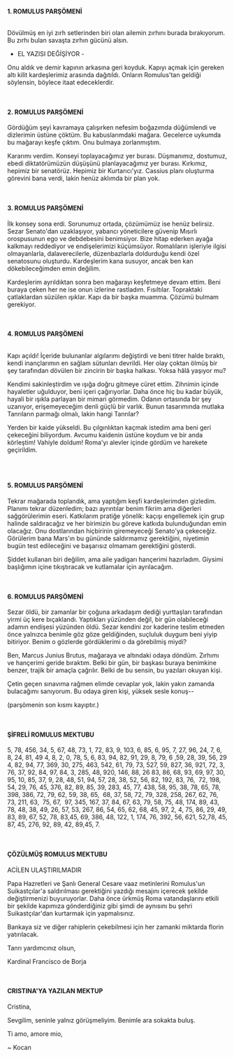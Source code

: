 <h4>1. ROMULUS PARŞÖMENİ</h4>  
<img src="http://i.imgur.com/IejxML7.jpg" alt="" />  
  
Dövülmüş en iyi zırh setlerinden biri olan ailemin zırhını burada bırakıyorum. Bu zırhı bulan savaşta zırhın gücünü alsın.  
  
- EL YAZISI DEĞİŞİYOR -  
  
Onu aldık ve demir kapının arkasına geri koyduk. Kapıyı açmak için gereken altı kilit kardeşlerimiz arasında dağıtıldı. Onların Romulus'tan geldiği söylensin, böylece itaat edeceklerdir.  
  
&nbsp;  
<h4>2. ROMULUS PARŞÖMENİ</h4>  
Gördüğüm şeyi kavramaya çalışırken nefesim boğazımda düğümlendi ve dizlerimin üstüne çöktüm. Bu kabuslarımdaki mağara. Gecelerce uykumda bu mağarayı keşfe çıktım. Onu bulmaya zorlanmıştım.  
  
Kararımı verdim. Konseyi toplayacağımız yer burası. Düşmanımız, dostumuz, ebedi diktatörümüzün düşüşünü planlayacağımız yer burası. Kırkımız, hepimiz bir senatörüz. Hepimiz bir Kurtarıcı'yız. Cassius planı oluşturma görevini bana verdi, lakin henüz aklımda bir plan yok.  
  
&nbsp;  
<h4>3. ROMULUS PARŞÖMENİ</h4>  
İlk konsey sona erdi. Sorunumuz ortada, çözümümüz ise henüz belirsiz. Sezar Senato'dan uzaklaşıyor, yabancı yöneticilere güvenip Mısırlı orospusunun ego ve debdebesini benimsiyor. Bize hitap ederken ayağa kalkmayı reddediyor ve endişelerimizi küçümsüyor. Romalıların işleriyle ilgisi olmayanlarla, dalaverecilerle, düzenbazlarla doldurduğu kendi özel senatosunu oluşturdu. Kardeşlerim kana susuyor, ancak ben kan dökebileceğimden emin değilim.  
  
Kardeşlerim ayrıldıktan sonra ben mağarayı keşfetmeye devam ettim. Beni buraya çeken her ne ise onun izlerine rastladım. Fısıltılar. Topraktaki çatlaklardan süzülen ışıklar. Kapı da bir başka muamma. Çözümü bulmam gerekiyor.  
  
&nbsp;  
<h4>4. ROMULUS PARŞÖMENİ</h4>  
<img src="http://i.imgur.com/419g4Ek.jpg" alt="" />  
  
Kapı açıldı! İçeride bulunanlar algılarımı değiştirdi ve beni titrer halde bıraktı, kendi inançlarımın en sağlam sütunları devrildi. Her olay çoktan ölmüş bir şey tarafından dövülen bir zincirin bir başka halkası. Yoksa hâlâ yaşıyor mu?  
  
Kendimi sakinleştirdim ve ışığa doğru gitmeye cüret ettim. Zihnimin içinde hayaletler uğulduyor, beni içeri çağırıyorlar. Daha önce hiç bu kadar büyük, hayali bir ışıkla parlayan bir mimari görmedim. Odanın ortasında bir şey uzanıyor, erişemeyeceğim denli güçlü bir varlık. Bunun tasarımında mutlaka Tanrıların parmağı olmalı, lakin hangi Tanrılar?  
  
Yerden bir kaide yükseldi. Bu çılgınlıktan kaçmak istedim ama beni geri çekeceğini biliyordum. Avcumu kaidenin üstüne koydum ve bir anda körleştim! Vahiyle doldum! Roma'yı alevler içinde gördüm ve harekete geçirildim.  
  
<img src="http://i.imgur.com/lSl4xjb.jpg" alt="" />  
  
&nbsp;  
<h4>5. ROMULUS PARŞÖMENİ</h4>  
<img src="http://i.imgur.com/9tuajpz.jpg" alt="" />Tekrar mağarada toplandık, ama yaptığım keşfi kardeşlerimden gizledim. Planımı tekrar düzenledim; bazı ayrıntılar benim fikrim ama diğerleri sağgörülerimin eseri. Katkılarım pratiğe yönelik: kaçışı engellemek için grup halinde saldıracağız ve her birimizin bu göreve katkıda bulunduğundan emin olacağız. Onu dostlarından hiçbirinin giremeyeceği Senato'ya çekeceğiz. Görülerim bana Mars'ın bu gününde saldırmamız gerektiğini, niyetimin bugün test edileceğini ve başarısız olmamam gerektiğini gösterdi.  
  
Şiddet kullanan biri değilim, ama aile yadigarı hançerimi hazırladım. Giysimi başlığımın içine tıkıştıracak ve kutlamalar için ayrılacağım.  
  
&nbsp;  
<h4>6. ROMULUS PARŞÖMENİ</h4>  
Sezar öldü, bir zamanlar bir çoğuna arkadaşım dediği yurttaşları tarafından yirmi üç kere bıçaklandı. Yaptıkları yüzünden değil, bir gün olabileceği adamın endişesi yüzünden öldü. Sezar kendini zor kaderine teslim etmeden önce yalnızca benimle göz göze geldiğinden, suçluluk duygum beni yiyip bitiriyor. Benim o gözlerde gördüklerimi o da görebilmiş miydi?  
  
Ben, Marcus Junius Brutus, mağaraya ve altındaki odaya döndüm. Zırhımı ve hançerimi geride bıraktım. Belki bir gün, bir başkası buraya benimkine benzer, trajik bir amaçla çağrılır. Belki de bu sensin, bu yazıları okuyan kişi.  
  
Çetin geçen sınavıma rağmen elimde cevaplar yok, lakin yakın zamanda bulacağımı sanıyorum. Bu odaya giren kişi, yüksek sesle konuş--  
  
(parşömenin son kısmı kayıptır.)  
  
&nbsp;  
<h4>ŞİFRELİ ROMULUS MEKTUBU</h4>  
5, 78, 456, 34, 5, 67, 48, 73, 1, 72, 83, 9, 103, 6, 85, 6, 95, 7, 27, 96, 24, 7, 6, 8, 24, 81, 49 4, 8, 2, 0, 78, 5, 6, 83, 94, 82, 91, 29, 8, 79, 6 ,59, 28, 39, 56, 29 4, 82, 94, 77, 369, 30, 275, 463, 542, 61, 79, 73, 527, 59, 827, 36, 921, 72, 3, 76, 37, 92, 84, 97, 84, 3, 285, 48, 920, 146, 88, 26 83, 86, 68, 93, 69, 97, 30, 95, 10, 85, 37, 9, 28, 48, 51, 94, 57, 28, 38, 52, 56, 82, 192, 83, 76,  72, 198, 54, 29, 76, 45, 376, 82, 89, 85, 39, 283, 45, 77, 438, 58, 95, 38, 78, 65, 78, 398, 386, 72, 79, 62, 59, 38, 65,  68, 37, 58, 72, 79, 328, 258, 267, 62, 76, 73, 211, 63,  75, 67,  97, 345, 167, 37, 84, 67, 63, 79, 58, 75, 48, 174, 89, 43, 78, 48, 38, 49, 26, 57, 53, 267, 86, 54, 65, 62, 68, 45, 97, 2, 4, 75, 86, 29, 49, 83, 89, 67, 52, 78, 83,45, 69, 386, 48, 122, 1, 174, 76, 392, 56, 621, 52,78, 45, 87, 45, 276, 92, 89, 42, 89,45, 7.  
  
&nbsp;  
<h4>ÇÖZÜLMÜŞ ROMULUS MEKTUBU</h4>  
ACİLEN ULAŞTIRILMADIR  
  
Papa Hazretleri ve Şanlı General Cesare vaaz metinlerini Romulus'un Suikastçılar'a saldırılması gerektiğini yazdığı mesajını içerecek şekilde değiştirmenizi buyuruyorlar. Daha önce ürkmüş Roma vatandaşlarını etkili bir şekilde kapımıza gönderdiğiniz gibi şimdi de aynısını bu şehri Suikastçılar'dan kurtarmak için yapmalısınız.  
  
Bankaya siz ve diğer rahiplerin çekebilmesi için her zamanki miktarda florin yatırılacak.  
  
Tanrı yardımcınız olsun,  
  
Kardinal Francisco de Borja  
  
&nbsp;  
<h4>CRISTINA'YA YAZILAN MEKTUP</h4>  
Cristina,  
  
Sevgilim, seninle yalnız görüşmeliyim. Benimle ara sokakta buluş.  
  
Ti amo, amore mio,  
  
~ Kocan